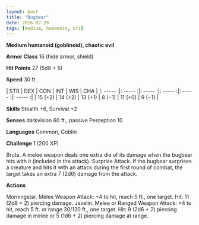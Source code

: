 ```yaml
---
layout: post
title: "Bugbear"
date: 2016-02-29
tags: [medium, humanoid, cr1]
---
```


**Medium humanoid (goblinoid), chaotic evil**

**Armor Class** 16 (hide armor, shield)

**Hit Points** 27 (5d8 + 5)

**Speed** 30 ft.

|   STR   |   DEX   |   CON   |   INT   |   WIS   |   CHA   |
|: ----- :|: ----- :|: ----- :|: ----- :|: ----- :|: ----- :|
| 15 (+2) | 14 (+2) | 13 (+1) | 8 (−1) | 11 (+0) | 9 (−1) |



**Skills** Stealth +6, Survival +2 

**Senses** darkvision 60 ft., passive Perception 10 

**Languages** Common, Goblin 

**Challenge** 1 (200 XP)

 Brute. A melee weapon deals one extra die of its damage when the bugbear hits with it (included in the attack). Surprise Attack. If the bugbear surprises a creature and hits it with an attack during the first round of combat, the target takes an extra 7 (2d6) damage from the attack. 

**Actions** 

Morningstar. Melee Weapon Attack: +4 to hit, reach 5 ft., one target. Hit: 11 (2d8 + 2) piercing damage. Javelin. Melee or Ranged Weapon Attack: +4 to hit, reach 5 ft. or range 30/120 ft., one target. Hit: 9 (2d6 + 2) piercing damage in melee or 5 (1d6 + 2) piercing damage at range.